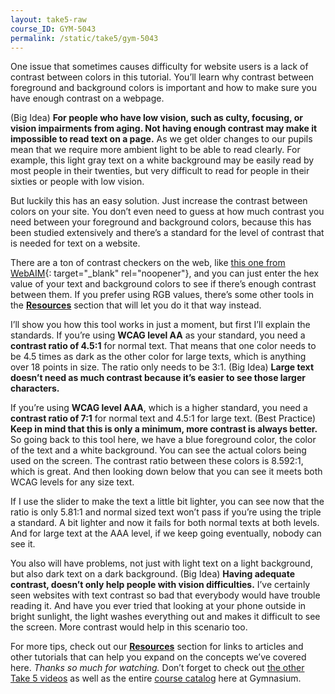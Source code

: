 ```yaml
---
layout: take5-raw
course_ID: GYM-5043
permalink: /static/take5/gym-5043
---
```


One issue that sometimes causes difficulty for website users is a lack of contrast between colors in this tutorial. You’ll learn why contrast between foreground and background colors is important and how to make sure you have enough contrast on a webpage.

(Big Idea) **For people who have low vision, such as culty, focusing, or vision impairments from aging. Not having enough contrast may make it impossible to read text on a page.** As we get older changes to our pupils mean that we require more ambient light to be able to read clearly. For example, this light gray text on a white background may be easily read by most people in their twenties, but very difficult to read for people in their sixties or people with low vision.

But luckily this has an easy solution. Just increase the contrast between colors on your site. You don’t even need to guess at how much contrast you need between your foreground and background colors, because this has been studied extensively and there’s a standard for the level of contrast that is needed for text on a website.

There are a ton of contrast checkers on the web, like [this one from WebAIM][1]{: target="_blank" rel="noopener"}, and you can just enter the hex value of your text and background colors to see if there’s enough contrast between them. If you prefer using RGB values, there’s some other tools in the [**Resources**](#tutorial-resources) section that will let you do it that way instead.

I’ll show you how this tool works in just a moment, but first I’ll explain the standards. If you’re using **WCAG level AA** as your standard, you need a **contrast ratio of 4.5:1** for normal text. That means that one color needs to be 4.5 times as dark as the other color for large texts, which is anything over 18 points in size. The ratio only needs to be 3:1. (Big Idea) **Large text doesn’t need as much contrast because it’s easier to see those larger characters.**

If you’re using **WCAG level AAA**, which is a higher standard, you need a **contrast ratio of 7:1** for normal text and 4.5:1 for large text. (Best Practice) **Keep in mind that this is only a minimum, more contrast is always better.** So going back to this tool here, we have a blue foreground color, the color of the text and a white background. You can see the actual colors being used on the screen. The contrast ratio between these colors is 8.592:1, which is great. And then looking down below that you can see it meets both WCAG levels for any size text.

If I use the slider to make the text a little bit lighter, you can see now that the ratio is only 5.81:1 and normal sized text won’t pass if you’re using the triple a standard. A bit lighter and now it fails for both normal texts at both levels. And for large text at the AAA level, if we keep going eventually, nobody can see it.

You also will have problems, not just with light text on a light background, but also dark text on a dark background. (Big Idea) **Having adequate contrast, doesn’t only help people with vision difficulties.** I’ve certainly seen websites with text contrast so bad that everybody would have trouble reading it. And have you ever tried that looking at your phone outside in bright sunlight, the light washes everything out and makes it difficult to see the screen. More contrast would help in this scenario too.

For more tips, check out our [**Resources**](#tutorial-resources) section for links to articles and other tutorials that can help you expand on the concepts we’ve covered here. *Thanks so much for watching.* Don’t forget to check out [the other Take 5 videos][2] as well as the entire [course catalog][3] here at Gymnasium.

[1]: https://webaim.org/resources/contrastchecker/
[2]: https://thegymnasium.com/take5
[3]: https://thegymnasium.com/courses
